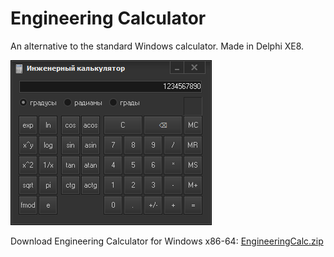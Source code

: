 # Engineering Calculator
An alternative to the standard Windows calculator. Made in Delphi XE8.

![Screenshort of Engineering Calculator](img/EngineeringCalc.png)

Download Engineering Calculator for Windows x86-64: [EngineeringCalc.zip](https://github.com/user-attachments/files/16749581/EngineeringCalc.zip)
